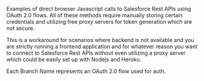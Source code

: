 Examples of direct browser Javascript calls to Salesforce Rest APIs using OAuth 2.0 flows.
All of these methods require manually storing certain credentials and utilizing free proxy servers for token generation which are not secure.

This is a workaround for scenarios where backend is not available and you are strictly running a frontend application and for whatever reason you want to connect to Salesforce Rest APIs without even utilizing a proxy server which could be easily set up with Nodejs and Heroku.

Each Branch Name represents an OAuth 2.0 flow used for auth.

